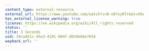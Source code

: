 ```yaml
---
content_type: external-resource
external_url: https://www.youtube.com/watch?v=B-nEYsyRlYo&t=39s
has_external_license_warning: true
license: https://en.wikipedia.org/wiki/All_rights_reserved
status: ''
title: 3 Seconds
uid: 34ca451c-d5e3-4101-904f-d019e68e7654
wayback_url: ''
---
```

